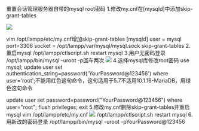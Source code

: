 重置会话管理服务器自带的mysql root密码
1.修改my.cnf在[mysqld]中添加skip-grant-tables

 ![](http://imgcache.tce.fsphere.cn/static/mc.qcloudimg.com/static/img/99f79ea91775063bf8a61397bbfc345d/image.png)

vim /opt/lampp/etc/my.cnf增加skip-grant-tables
[mysqld]
user = mysql
port=3306
socket          = /opt/lampp/var/mysql/mysql.sock
skip-grant-tables
2.重启mysql
/opt/lampp/ctlscript.sh restart mysql
3.用户无密码登录
/opt/lampp/bin/mysql -uroot -p回车两次
 ![](http://imgcache.tce.fsphere.cn/static/mc.qcloudimg.com/static/img/5994adac6dbf3cd2a1d546337e91191c/image.png)
4.选择mysql库修改root密码
use mysql;
update user set authentication_string=password('YourPassword@123456') where user='root';不能用红色这句命令，这句适用于5.7不适用10.1.16-MariaDB，用绿色这句命令

update user set password=password("YourPassword@123456") where user="root";
flush privileges;
exit
5.修改my.cnf删除skip-grant-tables并重启mysql
vim /opt/lampp/etc/my.cnf
![](http://imgcache.tce.fsphere.cn/static/mc.qcloudimg.com/static/img/dd6e23f6ef9016b28d0834cb0ad223e9/image.png) 
/opt/lampp/ctlscript.sh restart mysql
6.用新改的密码登录
/opt/lampp/bin/mysql -uroot -pYourPassword@123456
